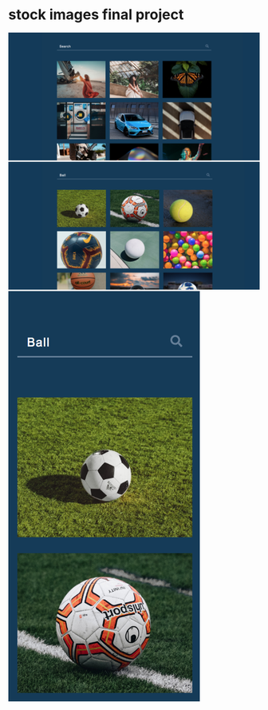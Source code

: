 # stock images final project

<img src='./public/img/1.png'>


<img src='./public/img/2.png'>


<img src='./public/img/3.png'>





